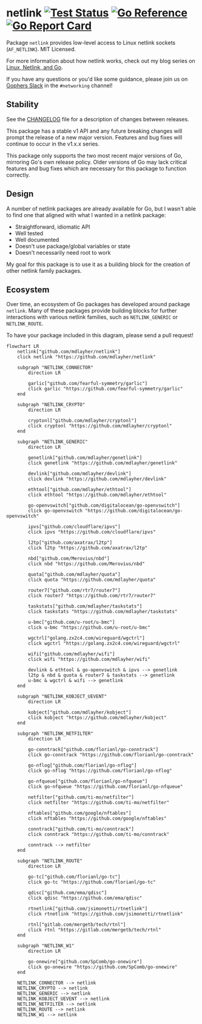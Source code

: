 # netlink [![Test Status](https://github.com/mdlayher/netlink/workflows/Linux%20Test/badge.svg)](https://github.com/mdlayher/netlink/actions) [![Go Reference](https://pkg.go.dev/badge/github.com/mdlayher/netlink.svg)](https://pkg.go.dev/github.com/mdlayher/netlink)  [![Go Report Card](https://goreportcard.com/badge/github.com/mdlayher/netlink)](https://goreportcard.com/report/github.com/mdlayher/netlink)

Package `netlink` provides low-level access to Linux netlink sockets
(`AF_NETLINK`). MIT Licensed.

For more information about how netlink works, check out my blog series
on [Linux, Netlink, and Go](https://mdlayher.com/blog/linux-netlink-and-go-part-1-netlink/).

If you have any questions or you'd like some guidance, please join us on
[Gophers Slack](https://invite.slack.golangbridge.org) in the `#networking`
channel!

## Stability

See the [CHANGELOG](./CHANGELOG.md) file for a description of changes between
releases.

This package has a stable v1 API and any future breaking changes will prompt
the release of a new major version. Features and bug fixes will continue to
occur in the v1.x.x series.

This package only supports the two most recent major versions of Go, mirroring
Go's own release policy. Older versions of Go may lack critical features and bug
fixes which are necessary for this package to function correctly.

## Design

A number of netlink packages are already available for Go, but I wasn't able to
find one that aligned with what I wanted in a netlink package:

- Straightforward, idiomatic API
- Well tested
- Well documented
- Doesn't use package/global variables or state
- Doesn't necessarily need root to work

My goal for this package is to use it as a building block for the creation
of other netlink family packages.

## Ecosystem

Over time, an ecosystem of Go packages has developed around package `netlink`.
Many of these packages provide building blocks for further interactions with
various netlink families, such as `NETLINK_GENERIC` or `NETLINK_ROUTE`.

To have your package included in this diagram, please send a pull request!

```mermaid
flowchart LR
    netlink["github.com/mdlayher/netlink"]
    click netlink "https://github.com/mdlayher/netlink"

    subgraph "NETLINK_CONNECTOR"
        direction LR

        garlic["github.com/fearful-symmetry/garlic"]
        click garlic "https://github.com/fearful-symmetry/garlic"
    end

    subgraph "NETLINK_CRYPTO"
        direction LR

        cryptonl["github.com/mdlayher/cryptonl"]
        click cryptonl "https://github.com/mdlayher/cryptonl"
    end

    subgraph "NETLINK_GENERIC"
        direction LR

        genetlink["github.com/mdlayher/genetlink"]
        click genetlink "https://github.com/mdlayher/genetlink"

        devlink["github.com/mdlayher/devlink"]
        click devlink "https://github.com/mdlayher/devlink"

        ethtool["github.com/mdlayher/ethtool"]
        click ethtool "https://github.com/mdlayher/ethtool"

        go-openvswitch["github.com/digitalocean/go-openvswitch"]
        click go-openvswitch "https://github.com/digitalocean/go-openvswitch"

        ipvs["github.com/cloudflare/ipvs"]
        click ipvs "https://github.com/cloudflare/ipvs"

        l2tp["github.com/axatrax/l2tp"]
        click l2tp "https://github.com/axatrax/l2tp"

        nbd["github.com/Merovius/nbd"]
        click nbd "https://github.com/Merovius/nbd"

        quota["github.com/mdlayher/quota"]
        click quota "https://github.com/mdlayher/quota"

        router7["github.com/rtr7/router7"]
        click router7 "https://github.com/rtr7/router7"

        taskstats["github.com/mdlayher/taskstats"]
        click taskstats "https://github.com/mdlayher/taskstats"

        u-bmc["github.com/u-root/u-bmc"]
        click u-bmc "https://github.com/u-root/u-bmc"

        wgctrl["golang.zx2c4.com/wireguard/wgctrl"]
        click wgctrl "https://golang.zx2c4.com/wireguard/wgctrl"

        wifi["github.com/mdlayher/wifi"]
        click wifi "https://github.com/mdlayher/wifi"

        devlink & ethtool & go-openvswitch & ipvs --> genetlink
        l2tp & nbd & quota & router7 & taskstats --> genetlink
        u-bmc & wgctrl & wifi --> genetlink
    end

    subgraph "NETLINK_KOBJECT_UEVENT"
        direction LR

        kobject["github.com/mdlayher/kobject"]
        click kobject "https://github.com/mdlayher/kobject"
    end

    subgraph "NETLINK_NETFILTER"
        direction LR

        go-conntrack["github.com/florianl/go-conntrack"]
        click go-conntrack "https://github.com/florianl/go-conntrack"

        go-nflog["github.com/florianl/go-nflog"]
        click go-nflog "https://github.com/florianl/go-nflog"

        go-nfqueue["github.com/florianl/go-nfqueue"]
        click go-nfqueue "https://github.com/florianl/go-nfqueue"

        netfilter["github.com/ti-mo/netfilter"]
        click netfilter "https://github.com/ti-mo/netfilter"

        nftables["github.com/google/nftables"]
        click nftables "https://github.com/google/nftables"

        conntrack["github.com/ti-mo/conntrack"]
        click conntrack "https://github.com/ti-mo/conntrack"

        conntrack --> netfilter
    end

    subgraph "NETLINK_ROUTE"
        direction LR

        go-tc["github.com/florianl/go-tc"]
        click go-tc "https://github.com/florianl/go-tc"

        qdisc["github.com/ema/qdisc"]
        click qdisc "https://github.com/ema/qdisc"

        rtnetlink["github.com/jsimonetti/rtnetlink"]
        click rtnetlink "https://github.com/jsimonetti/rtnetlink"

        rtnl["gitlab.com/mergetb/tech/rtnl"]
        click rtnl "https://gitlab.com/mergetb/tech/rtnl"
    end

    subgraph "NETLINK_W1"
        direction LR

        go-onewire["github.com/SpComb/go-onewire"]
        click go-onewire "https://github.com/SpComb/go-onewire"
    end

    NETLINK_CONNECTOR --> netlink
    NETLINK_CRYPTO --> netlink
    NETLINK_GENERIC --> netlink
    NETLINK_KOBJECT_UEVENT --> netlink
    NETLINK_NETFILTER --> netlink
    NETLINK_ROUTE --> netlink
    NETLINK_W1 --> netlink
```
